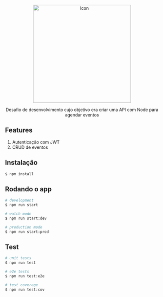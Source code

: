 <p align="center">
<img src="https://www.vippng.com/png/detail/211-2117863_1-6-meet-schedule-mark-your-calendar-icon.png" width="320" alt="Icon" /></a>
</p>

  <p align="center">Desafio de desenvolvimento cujo objetivo era criar uma API com Node para agendar eventos</p>

## Features

1. Autenticação com JWT
2. CRUD de eventos

## Instalação

```bash
$ npm install
```

## Rodando o app

```bash
# development
$ npm run start

# watch mode
$ npm run start:dev

# production mode
$ npm run start:prod
```

## Test

```bash
# unit tests
$ npm run test

# e2e tests
$ npm run test:e2e

# test coverage
$ npm run test:cov
```
